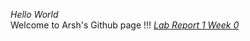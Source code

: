 _Hello World_   
Welcome to Arsh's Github page !!!
_[Lab Report 1 Week 0](lab-report-1-week-0.html)_

